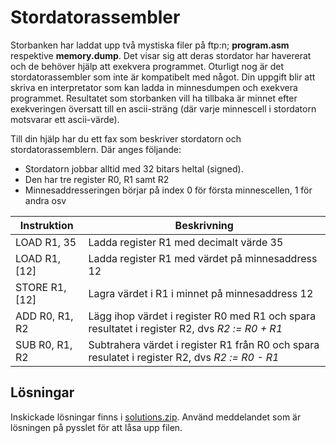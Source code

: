 # Stordatorassembler

Storbanken har laddat upp två mystiska filer på ftp:n; **program.asm** respektive **memory.dump**. 
Det visar sig att deras stordator har havererat och de behöver hjälp att exekvera programmet.
Oturligt nog är det stordatorassembler som inte är kompatibelt med något. 
Din uppgift blir att skriva en interpretator som kan ladda in minnesdumpen och exekvera programmet.
Resultatet som storbanken vill ha tillbaka är minnet efter exekveringen översatt till en ascii-sträng (där varje minnescell i stordatorn motsvarar ett ascii-värde).

Till din hjälp har du ett fax som beskriver stordatorn och stordatorassemblern. Där anges följande:

* Stordatorn jobbar alltid med 32 bitars heltal (signed).
* Den har tre register R0, R1 samt R2
* Minnesaddresseringen börjar på index 0 för första minnescellen, 1 för andra osv

| Instruktion        | Beskrivning                               |
| ------             | ------                                    |
|  LOAD   R1, 35     | Ladda register R1 med decimalt värde 35   |
|  LOAD   R1, [12]   | Ladda register R1 med värdet på minnesaddress 12   |
|  STORE  R1, [12]   | Lagra värdet i R1 i minnet på minnesaddress 12 |
|  ADD    R0, R1, R2 | Lägg ihop värdet i register R0 med R1 och spara resultatet i register R2, dvs *R2 := R0 + R1* |
|  SUB    R0, R1, R2 | Subtrahera värdet i register R1 från R0 och spara resulatet i register R2, dvs *R2 := R0 - R1* |

## Lösningar

Inskickade lösningar finns i [solutions.zip](./solutions.zip). Använd meddelandet som är lösningen på pysslet för att låsa upp filen.